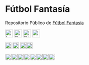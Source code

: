# Fútbol Fantasía

Repositorio Público de [Fútbol Fantasía](https://futbolfantasia.ar)
 


<img src="https://img.shields.io/badge/hecho_por-Ch'aska-253545?style=for-the-badge" alt="hecho_por_Chaska" height="25px"/> <img src="https://img.shields.io/badge/C-00599C?style=for-the-badge&logo=c&logoColor=white" alt="C" height="25px"/> <img src="https://img.shields.io/badge/C%2B%2B_11-4549BF?style=for-the-badge&logo=c%2B%2B&logoColor=white" alt="C++" height="25px"/> <img src="https://img.shields.io/badge/RAYLIB-202020?style=for-the-badge" alt="raylib" height="25px"/>

<img src="https://img.shields.io/badge/compilación-pasando-lightgrey?style=for-the-badge" alt="compilación" height="20px"/> <img src="https://img.shields.io/badge/pruebas-pasando-lightgrey?style=for-the-badge" alt="pruebas" height="20px"/> <a href=https://github.com/hernanatn/github.com/hernanatn/futbol_fantasia/releases/latest><img src="https://img.shields.io/badge/Versión-0.0.1--alpha-lightgrey?style=for-the-badge" alt="version" height="20px"/></a><img src="https://img.shields.io/badge/Licencia-CC_BY--NC--ND_4.0-lightgrey?style=for-the-badge" alt="licencia" height="20px"/>

<img src="https://img.shields.io/badge/Plataformas--555555?style=for-the-badge" alt="Safari" height="20px"/><img src="https://img.shields.io/badge/WIN_7-08b6f1?style=for-the-badge&logo=&logoColor=white" alt="Win7" height="20px"/><img src="https://img.shields.io/badge/WIN_10%2F11-087ddd?style=for-the-badge&logo=&logoColor=white" alt="Win11" height="20px"/><img src="https://img.shields.io/badge/Linux-FCC624?style=for-the-badge&logo=linux&logoColor=202020" alt="Linux" height="20px"/><img src="https://img.shields.io/badge/Android-3DDC84?style=for-the-badge&logo=android&logoColor=white" alt="Android" height="20px"/><img src="https://img.shields.io/badge/-252525?style=for-the-badge&logo=Safari&logoColor=white" alt="Safari" height="20px"/><img src="https://img.shields.io/badge/-708F9F?style=for-the-badge&logo=Google-chrome&logoColor=white" alt="Chromium" height="20px"/><img src="https://img.shields.io/badge/-FF7139?style=for-the-badge&logo=Firefox-Browser&logoColor=white" alt="Firefox-Like" height="20px"/>



